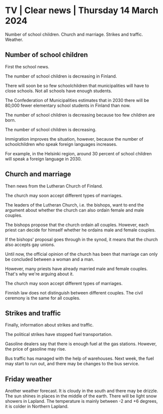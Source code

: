 # TV \| Clear news \| Thursday 14 March 2024

Number of school children. Church and marriage. Strikes and traffic. Weather.

## Number of school children

First the school news.

The number of school children is decreasing in Finland.

There will soon be so few schoolchildren that municipalities will have to close schools. Not all schools have enough students.

The Confederation of Municipalities estimates that in 2030 there will be 80,000 fewer elementary school students in Finland than now.

The number of school children is decreasing because too few children are born.

The number of school children is decreasing.

Immigration improves the situation, however, because the number of schoolchildren who speak foreign languages increases.

For example, in the Helsinki region, around 30 percent of school children will speak a foreign language in 2030.

## Church and marriage

Then news from the Lutheran Church of Finland.

The church may soon accept different types of marriages.

The leaders of the Lutheran Church, i.e. the bishops, want to end the argument about whether the church can also ordain female and male couples.

The bishops propose that the church ordain all couples. However, each priest can decide for himself whether he ordains male and female couples.

If the bishops' proposal goes through in the synod, it means that the church also accepts gay unions.

Until now, the official opinion of the church has been that marriage can only be concluded between a woman and a man.

However, many priests have already married male and female couples. That's why we're arguing about it.

The church may soon accept different types of marriages.

Finnish law does not distinguish between different couples. The civil ceremony is the same for all couples.

## Strikes and traffic

Finally, information about strikes and traffic.

The political strikes have stopped fuel transportation.

Gasoline dealers say that there is enough fuel at the gas stations. However, the price of gasoline may rise.

Bus traffic has managed with the help of warehouses. Next week, the fuel may start to run out, and there may be changes to the bus service.

## Friday weather

Another weather forecast. It is cloudy in the south and there may be drizzle. The sun shines in places in the middle of the earth. There will be light snow showers in Lapland. The temperature is mainly between -2 and +6 degrees, it is colder in Northern Lapland.
